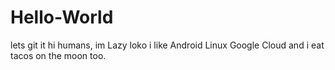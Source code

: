 # Hello-World
lets git it
hi humans,
im Lazy loko i like Android Linux Google Cloud and i eat tacos on the moon too. 
